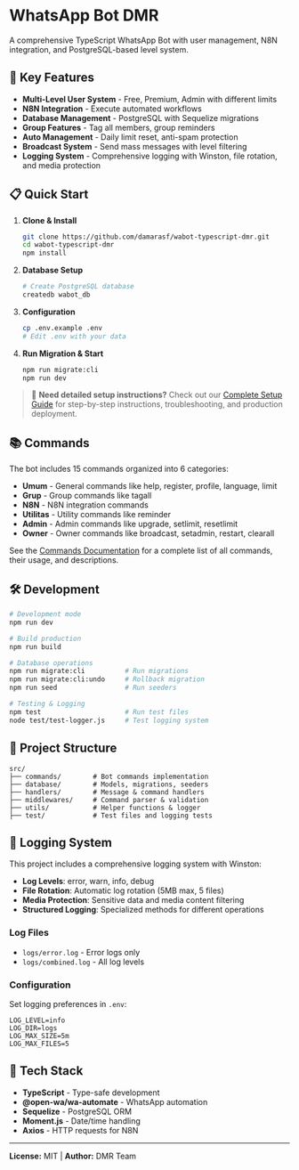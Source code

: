 # WhatsApp Bot DMR

A comprehensive TypeScript WhatsApp Bot with user management, N8N integration, and PostgreSQL-based level system.

## 🚀 Key Features

- **Multi-Level User System** - Free, Premium, Admin with different limits
- **N8N Integration** - Execute automated workflows
- **Database Management** - PostgreSQL with Sequelize migrations
- **Group Features** - Tag all members, group reminders
- **Auto Management** - Daily limit reset, anti-spam protection
- **Broadcast System** - Send mass messages with level filtering
- **Logging System** - Comprehensive logging with Winston, file rotation, and media protection

## 📋 Quick Start

1. **Clone & Install**
   ```bash
   git clone https://github.com/damarasf/wabot-typescript-dmr.git
   cd wabot-typescript-dmr
   npm install
   ```

2. **Database Setup**
   ```bash
   # Create PostgreSQL database
   createdb wabot_db
   ```

3. **Configuration**
   ```bash
   cp .env.example .env
   # Edit .env with your data
   ```

4. **Run Migration & Start**
   ```bash
   npm run migrate:cli
   npm run dev
   ```

> 📖 **Need detailed setup instructions?** Check out our [Complete Setup Guide](SETUP.md) for step-by-step instructions, troubleshooting, and production deployment.

## 📚 Commands

The bot includes 15 commands organized into 6 categories:

- **Umum** - General commands like help, register, profile, language, limit
- **Grup** - Group commands like tagall
- **N8N** - N8N integration commands
- **Utilitas** - Utility commands like reminder
- **Admin** - Admin commands like upgrade, setlimit, resetlimit
- **Owner** - Owner commands like broadcast, setadmin, restart, clearall

See the [Commands Documentation](COMMANDS.md) for a complete list of all commands, their usage, and descriptions.

## 🛠️ Development

```bash
# Development mode
npm run dev

# Build production
npm run build

# Database operations
npm run migrate:cli          # Run migrations
npm run migrate:cli:undo     # Rollback migration
npm run seed                 # Run seeders

# Testing & Logging
npm test                     # Run test files
node test/test-logger.js     # Test logging system
```

## 📁 Project Structure

```
src/
├── commands/        # Bot commands implementation
├── database/        # Models, migrations, seeders
├── handlers/        # Message & command handlers
├── middlewares/     # Command parser & validation
├── utils/           # Helper functions & logger
├── test/            # Test files and logging tests
```

## 📝 Logging System

This project includes a comprehensive logging system with Winston:

- **Log Levels**: error, warn, info, debug
- **File Rotation**: Automatic log rotation (5MB max, 5 files)
- **Media Protection**: Sensitive data and media content filtering
- **Structured Logging**: Specialized methods for different operations

### Log Files
- `logs/error.log` - Error logs only
- `logs/combined.log` - All log levels

### Configuration
Set logging preferences in `.env`:
```env
LOG_LEVEL=info
LOG_DIR=logs
LOG_MAX_SIZE=5m
LOG_MAX_FILES=5
```

## 🔧 Tech Stack

- **TypeScript** - Type-safe development
- **@open-wa/wa-automate** - WhatsApp automation
- **Sequelize** - PostgreSQL ORM
- **Moment.js** - Date/time handling
- **Axios** - HTTP requests for N8N

---

**License:** MIT | **Author:** DMR Team
